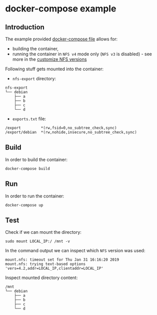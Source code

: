 # docker-compose example

## Introduction

The example provided [docker-compose file](docker-compose.yml) allows for:
* building the container,
* running the container in `NFS v4` mode only (`NFS v3` is disabled) - see more
  in the
  [customize NFS versions](../advanced/nfs-versions.md#customize-nfs-versions-offered)

Following stuff gets mounted into the container:

* `nfs-export` directory:

```
nfs-export
└── debian
    ├── a
    ├── b
    ├── c
    └── d
```

* `exports.txt` file:

```
/export         *(rw,fsid=0,no_subtree_check,sync)
/export/debian  *(rw,nohide,insecure,no_subtree_check,sync)
```

## Build

In order to build the container:

```
docker-compose build
```

## Run

In order to run the container:

```
docker-compose up
```

## Test

Check if we can mount the directory:

```
sudo mount LOCAL_IP:/ /mnt -v
```

In the command output we can inspect which `NFS` version was used:

```
mount.nfs: timeout set for Thu Jan 31 16:16:20 2019
mount.nfs: trying text-based options 'vers=4.2,addr=LOCAL_IP,clientaddr=LOCAL_IP'
```

Inspect mounted directory content:

```
/mnt
└── debian
    ├── a
    ├── b
    ├── c
    └── d
```
